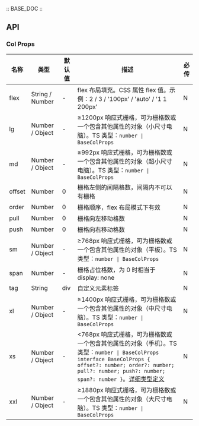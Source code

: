 :: BASE_DOC ::

## API

### Col Props

名称 | 类型 | 默认值 | 描述 | 必传
-- | -- | -- | -- | --
flex | String / Number | - | flex 布局填充。CSS 属性 flex 值。示例：2 / 3 / '100px' / 'auto' / '1 1 200px' | N
lg | Number / Object | - | ≥1200px 响应式栅格，可为栅格数或一个包含其他属性的对象（小尺寸电脑）。TS 类型：`number \| BaseColProps` | N
md | Number / Object | - | ≥992px 响应式栅格，可为栅格数或一个包含其他属性的对象（超小尺寸电脑）。TS 类型：`number \| BaseColProps` | N
offset | Number | 0 | 栅格左侧的间隔格数，间隔内不可以有栅格 | N
order | Number | 0 | 栅格顺序，flex 布局模式下有效 | N
pull | Number | 0 | 栅格向左移动格数 | N
push | Number | 0 | 栅格向右移动格数 | N
sm | Number / Object | - | ≥768px 响应式栅格，可为栅格数或一个包含其他属性的对象（平板）。TS 类型：`number \| BaseColProps` | N
span | Number | - | 栅格占位格数，为 0 时相当于 display: none | N
tag | String | div | 自定义元素标签 | N
xl | Number / Object | - | ≥1400px 响应式栅格，可为栅格数或一个包含其他属性的对象（中尺寸电脑）。TS 类型：`number \| BaseColProps` | N
xs | Number / Object | - | <768px 响应式栅格，可为栅格数或一个包含其他属性的对象（手机）。TS 类型：`number \| BaseColProps` `interface BaseColProps { offset?: number; order?: number; pull?: number; push?: number; span?: number }`。[详细类型定义](https://github.com/Tencent/tdesign-vue/tree/develop/src/col/type.ts) | N
xxl | Number / Object | - | ≥1880px 响应式栅格，可为栅格数或一个包含其他属性的对象（大尺寸电脑）。TS 类型：`number \| BaseColProps` | N

